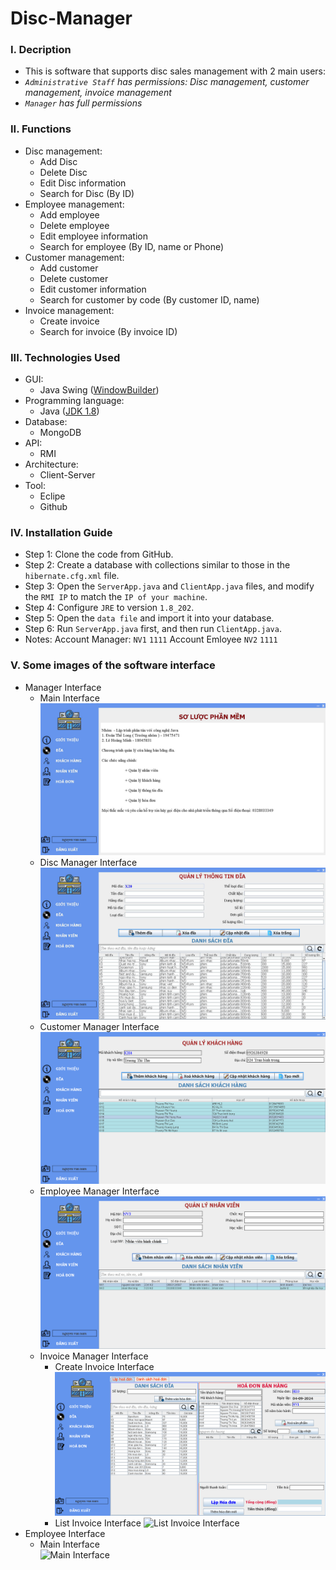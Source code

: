# Disc-Manager
### I. Decription
- This is software that supports disc sales management with 2 main users:
- *`Administrative Staff` has permissions: Disc management, customer management, invoice management*
- *`Manager` has full permissions*
### II. Functions
- Disc management:
	- Add Disc
	- Delete Disc
	- Edit Disc information
	- Search for Disc (By ID)
- Employee management:
	- Add employee
	- Delete employee
	- Edit employee information
	- Search for employee (By ID, name or Phone)
- Customer management:
	- Add customer
	- Delete customer
	- Edit customer information
	- Search for customer by code (By customer ID, name)
- Invoice management:
	- Create invoice
	- Search for invoice (By invoice ID)
### III. Technologies Used
- GUI:
	- Java Swing ([WindowBuilder](https://eclipse.dev/windowbuilder/))
- Programming language:
	- Java ([JDK 1.8](https://www.oracle.com/java/technologies/javase/javase8-archive-downloads.html))
- Database:
	- MongoDB
- API:
	- RMI
- Architecture:
	- Client-Server
- Tool:
	- Eclipe
	- Github 	
### IV. Installation Guide
- Step 1: Clone the code from GitHub.
- Step 2: Create a database with collections similar to those in the `hibernate.cfg.xml` file.
- Step 3: Open the `ServerApp.java` and `ClientApp.java` files, and modify the `RMI IP` to match the `IP of your machine`.
- Step 4: Configure `JRE` to version `1.8_202`.
- Step 5: Open the `data file` and import it into your database.
- Step 6: Run `ServerApp.java` first, and then run `ClientApp.java`.
- Notes: Account Manager: `NV1` `1111` Account Emloyee `NV2` `1111`
### V. Some images of the software interface
- Manager Interface
	- Main Interface  
	![Main Interface](Picture/Main.png)
	- Disc Manager Interface  
	![Disc Manager Interface](Picture/DiscManager.png)
	- Customer Manager Interface
	![Customer Manager Interface](Picture/CustomerManager.png)
	- Employee Manager Interface
	![Employee Manager Interface](Picture/EmployeeManager.png)
	- Invoice Manager Interface
		- Create Invoice Interface  
	![Create Invoice Interface](Picture/InvoiceCreation.png)
		- List Invoice Interface
	![List Invoice Interface](Picture/ListInvoice.png)
- Employee Interface
	- Main Interface  
	![Main Interface](Picture/Main_1.png)
	 	


